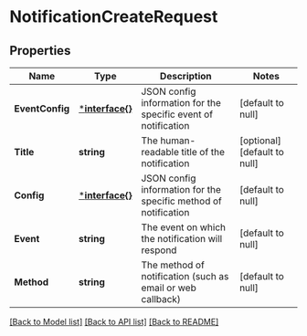 # NotificationCreateRequest

## Properties
Name | Type | Description | Notes
------------ | ------------- | ------------- | -------------
**EventConfig** | [***interface{}**](interface{}.md) | JSON config information for the specific event of notification | [default to null]
**Title** | **string** | The human-readable title of the notification | [optional] [default to null]
**Config** | [***interface{}**](interface{}.md) | JSON config information for the specific method of notification | [default to null]
**Event** | **string** | The event on which the notification will respond | [default to null]
**Method** | **string** | The method of notification (such as email or web callback) | [default to null]

[[Back to Model list]](../README.md#documentation-for-models) [[Back to API list]](../README.md#documentation-for-api-endpoints) [[Back to README]](../README.md)

